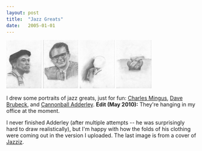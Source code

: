 ```yaml
---
layout: post
title:  "Jazz Greats"
date:   2005-01-01
---
```


[![Mingus](/media/2005/01/01/Jazz-Greats/Mingus-Preview.jpg)](/media/2005/01/01/Jazz-Greats/Mingus.jpg) [![Brubeck](/media/2005/01/01/Jazz-Greats/Brubeck-Preview.jpg)](/media/2005/01/01/Jazz-Greats/Brubeck.jpg) [![Adderley](/media/2005/01/01/Jazz-Greats/Adderley-Preview.jpg)](/media/2005/01/01/Jazz-Greats/Adderley.jpg) [![Jazziz Chair](/media/2005/01/01/Jazz-Greats/Jazziz-Chair-Preview.jpg)](/media/2005/01/01/Jazz-Greats/Jazziz-Chair.jpg)

I drew some portraits of jazz greats, just for fun: [Charles Mingus](/media/2005/01/01/Jazz-Greats/Mingus.jpg), [Dave Brubeck](/media/2005/01/01/Jazz-Greats/Brubeck.jpg), and [Cannonball Adderley](/media/2005/01/01/Jazz-Greats/Adderley.jpg).  <strong>Edit (May 2010):</strong> They're hanging in my office at the moment.

I never finished Adderley (after multiple attempts -- he was surprisingly hard to draw realistically), but I'm happy with how the folds of his clothing were coming out in the version I uploaded.  The last image is from a cover of <a href="http://www.jazziz.com/">Jazziz</a>.
